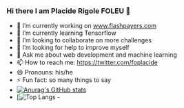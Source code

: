 ### Hi there I am Placide Rigole FOLEU 👋

<!--
**rigole/rigole** is a ✨ _special_ ✨ repository because its `README.md` (this file) appears on your GitHub profile.

Here are some ideas to get you started:-->

- 🔭 I’m currently working on www.flashpayers.com
- 🌱 I’m currently learning Tensorflow 
- 👯 I’m looking to collaborate on more challenges
- 🤔 I’m looking for help to improve myself
- 💬 Ask me about web development and machine learning
- 📫 How to reach me: https://twitter.com/foplacide 
- 😄 Pronouns: his/he
- ⚡ Fun fact: so many things to say
- [![Anurag's GitHub stats](https://github-readme-stats.vercel.app/api?username=rigole&show_icons=true&theme=onedark&count_private=true)](https://github.com/anuraghazra/github-readme-stats)
- [![Top Langs](https://github-readme-stats.vercel.app/api/top-langs/?username=rigole)
-<!--[![willianrod's wakatime stats](https://github-readme-stats.vercel.app/api/wakatime?username=plass)](https://github.com/anuraghazra/github-readme-stats)-->
